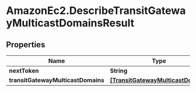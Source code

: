 # AmazonEc2.DescribeTransitGatewayMulticastDomainsResult

## Properties

Name | Type | Description | Notes
------------ | ------------- | ------------- | -------------
**nextToken** | **String** |  | [optional] 
**transitGatewayMulticastDomains** | [**[TransitGatewayMulticastDomain]**](TransitGatewayMulticastDomain.md) |  | [optional] 


